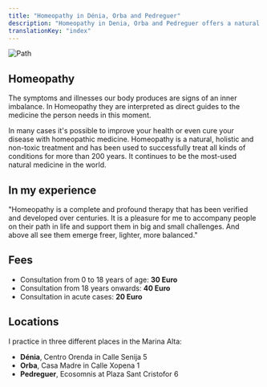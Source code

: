 ```yaml
---
title: "Homeopathy in Dénia, Orba and Pedreguer"
description: "Homeopathy in Denia, Orba and Pedreguer offers a natural way of treating diseases and emotional distresses"
translationKey: "index"
---
```


![Path](/images/path.jpg)

## Homeopathy

The symptoms and illnesses our body produces are signs of an inner imbalance. In Homeopathy they are interpreted as direct guides to the medicine the person needs in this moment.

In many cases it's possible to improve your health or even cure your disease with homeopathic medicine. Homeopathy is a natural, holistic and non-toxic treatment and has been used to successfully treat all kinds of conditions for more than 200 years. It continues to be the most-used natural medicine in the world.

## In my experience

"Homeopathy is a complete and profound therapy that has been verified and developed over centuries. It is a pleasure for me to accompany people on their path in life and support them in big and small challenges. And above all see them emerge freer, lighter, more balanced."

## Fees

* Consultation from 0 to 18 years of age: **30 Euro**
* Consultation from 18 years onwards: **40 Euro**
* Consultation in acute cases: **20 Euro**

## Locations

I practice in three different places in the Marina Alta:

* **Dénia**, Centro Orenda in Calle Senija 5
* **Orba**, Casa Madre in Calle Xopena 1
* **Pedreguer**, Ecosomnis at Plaza Sant Cristofor 6
